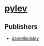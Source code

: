 # [pylev](https://pypi.org/project/pylev)



## Publishers
- [daniellindsley](https://pypi.org/user/daniellindsley)

